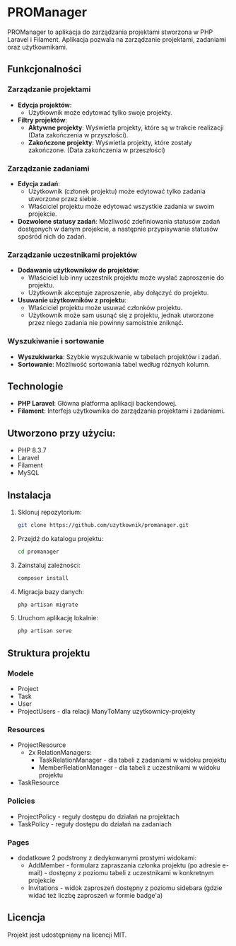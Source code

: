 # PROManager

PROManager to aplikacja do zarządzania projektami stworzona w PHP Laravel i Filament.
Aplikacja pozwala na zarządzanie projektami, zadaniami oraz użytkownikami.

## Funkcjonalności

### Zarządzanie projektami
- **Edycja projektów**:
  - Użytkownik może edytować tylko swoje projekty.
- **Filtry projektów**:
  - **Aktywne projekty**: Wyświetla projekty, które są w trakcie realizacji (Data zakończenia w przyszłości).
  - **Zakończone projekty**: Wyświetla projekty, które zostały zakończone. (Data zakończenia w przeszłości)

### Zarządzanie zadaniami
- **Edycja zadań**:
  - Użytkownik (członek projektu) może edytować tylko zadania utworzone przez siebie.
  - Właściciel projektu może edytować wszystkie zadania w swoim projekcie.
- **Dozwolone statusy zadań**: Możliwość zdefiniowania statusów zadań dostępnych w danym projekcie, a następnie przypisywania statusów spośród nich do zadań.

### Zarządzanie uczestnikami projektów
- **Dodawanie użytkowników do projektów**:
  - Właściciel lub inny uczestnik projektu może wysłać zaproszenie do projektu.
  - Użytkownik akceptuje zaproszenie, aby dołączyć do projektu.
- **Usuwanie użytkowników z projektu**:
  - Właściciel projektu może usuwać członków projektu.
  - Użytkownik może sam usunąć się z projektu, jednak utworzone przez niego zadania nie powinny samoistnie zniknąć.

### Wyszukiwanie i sortowanie
- **Wyszukiwarka**: Szybkie wyszukiwanie w tabelach projektów i zadań.
- **Sortowanie**: Możliwość sortowania tabel według różnych kolumn.

## Technologie
- **PHP Laravel**: Główna platforma aplikacji backendowej.
- **Filament**: Interfejs użytkownika do zarządzania projektami i zadaniami.

## Utworzono przy użyciu:
- PHP 8.3.7
- Laravel
- Filament
- MySQL

## Instalacja
1. Sklonuj repozytorium:
   ```bash
   git clone https://github.com/uzytkownik/promanager.git
   ```
2. Przejdź do katalogu projektu:
   ```bash
   cd promanager
   ```
3. Zainstaluj zależności:
   ```bash
   composer install
   ```
4. Migracja bazy danych:
   ```bash
   php artisan migrate
   ```
5. Uruchom aplikację lokalnie:
   ```bash
   php artisan serve
   ```

## Struktura projektu
### Modele
 - Project
 - Task
 - User
 - ProjectUsers - dla relacji ManyToMany uzytkownicy-projekty

### Resources
 - ProjectResource
   - 2x RelationManagers:
     - TaskRelationManager - dla tabeli z zadaniami w widoku projektu
     - MemberRelationManager - dla tabeli z uczestnikami w widoku projektu
 - TaskResource
### Policies
 - ProjectPolicy - reguły dostępu do działań na projektach
 - TaskPolicy - reguły dostępu do działań na zadaniach

### Pages
 - dodatkowe 2 podstrony z dedykowanymi prostymi widokami:
   - AddMember - formularz zapraszania członka projektu (po adresie e-mail) - dostępny z poziomu tabeli z uczestnikami w konkretnym projekcie
   - Invitations - widok zaproszeń dostępny z poziomu sidebara (gdzie widać też liczbę zaproszeń w formie badge'a) 

## Licencja
Projekt jest udostępniany na licencji MIT.

